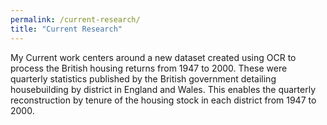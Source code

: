 ```yaml
---
permalink: /current-research/
title: "Current Research"
---
```


My Current work centers around a new dataset created using OCR to process the British housing returns from 1947 to 2000. 
These were quarterly statistics published by the British government detailing housebuilding by district in England and Wales. 
This enables the quarterly reconstruction by tenure of the housing stock in each district from 1947 to 2000. 

